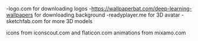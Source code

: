 -logo.com for downloading logos -https://wallpaperbat.com/deep-learning-wallpapers for downloading background
-readyplayer.me for 3D avatar
-sketchfab.com for more 3D models

icons from iconscout.com and flaticon.com
animations from mixamo.com
